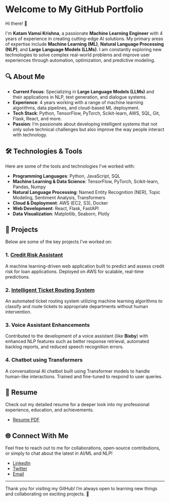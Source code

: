 # Welcome to My GitHub Portfolio

Hi there! 👋

I'm **Katam Vamsi Krishna**, a passionate **Machine Learning Engineer** with 4 years of experience in creating cutting-edge AI solutions. My primary areas of expertise include **Machine Learning (ML)**, **Natural Language Processing (NLP)**, and **Large Language Models (LLMs)**. I am constantly exploring new technologies to solve complex real-world problems and improve user experiences through automation, optimization, and predictive modeling.

## 🔍 About Me

- **Current Focus**: Specializing in **Large Language Models (LLMs)** and their applications in NLP, text generation, and dialogue systems.
- **Experience**: 4 years working with a range of machine learning algorithms, data pipelines, and cloud-based ML deployment.
- **Tech Stack**: Python, TensorFlow, PyTorch, Scikit-learn, AWS, SQL, Git, Flask, React, and more.
- **Passion**: I’m passionate about developing intelligent systems that not only solve technical challenges but also improve the way people interact with technology.

## 🛠️ Technologies & Tools

Here are some of the tools and technologies I've worked with:

- **Programming Languages**: Python, JavaScript, SQL
- **Machine Learning & Data Science**: TensorFlow, PyTorch, Scikit-learn, Pandas, Numpy
- **Natural Language Processing**: Named Entity Recognition (NER), Topic Modeling, Sentiment Analysis, Transformers
- **Cloud & Deployment**: AWS (EC2, S3), Docker
- **Web Development**: React, Flask, FastAPI
- **Data Visualization**: Matplotlib, Seaborn, Plotly

## 🚀 Projects

Below are some of the key projects I’ve worked on:

### 1. [Credit Risk Assistant](#)
   A machine learning-driven web application built to predict and assess credit risk for loan applications. Deployed on AWS for scalable, real-time predictions.

### 2. [Intelligent Ticket Routing System](#)
   An automated ticket routing system utilizing machine learning algorithms to classify and route tickets to appropriate departments without human intervention.

### 3. Voice Assistant Enhancements
   Contributed to the development of a voice assistant (like **Bixby**) with enhanced NLP features such as better response retrieval, automated backlog reports, and reduced speech recognition errors.

### 4. Chatbot using Transformers
   A conversational AI chatbot built using Transformer models to handle human-like interactions. Trained and fine-tuned to respond to user queries.

## 📄 Resume

Check out my detailed resume for a deeper look into my professional experience, education, and achievements.

- [Resume PDF](https://www.linkedin.com/in/katam-vamsi-krishna)

## 🌐 Connect With Me

Feel free to reach out to me for collaborations, open-source contributions, or simply to chat about the latest in AI/ML and NLP!

- [LinkedIn](https://www.linkedin.com/in/katam-vamsi-krishna)
- [Twitter](https://twitter.com/kvamsi7)
- [Email](mailto:vamsikrishna.katamreddy@gmail.com)

---

Thank you for visiting my GitHub! I’m always open to learning new things and collaborating on exciting projects. 🚀
